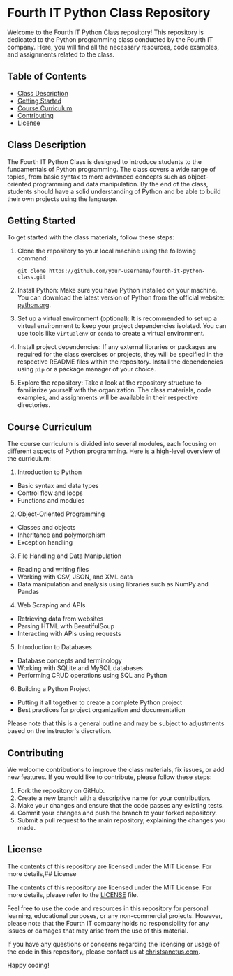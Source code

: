 # Fourth IT Python Class Repository

Welcome to the Fourth IT Python Class repository! This repository is dedicated to the Python programming class conducted by the Fourth IT company. Here, you will find all the necessary resources, code examples, and assignments related to the class.

## Table of Contents

- [Class Description](#class-description)
- [Getting Started](#getting-started)
- [Course Curriculum](#course-curriculum)
- [Contributing](#contributing)
- [License](#license)

## Class Description

The Fourth IT Python Class is designed to introduce students to the fundamentals of Python programming. The class covers a wide range of topics, from basic syntax to more advanced concepts such as object-oriented programming and data manipulation. By the end of the class, students should have a solid understanding of Python and be able to build their own projects using the language.

## Getting Started

To get started with the class materials, follow these steps:

1. Clone the repository to your local machine using the following command:
   ```shell
   git clone https://github.com/your-username/fourth-it-python-class.git

2. Install Python: Make sure you have Python installed on your machine. You can download the latest version of Python from the official website: [python.org](https://www.python.org/).

3. Set up a virtual environment (optional): It is recommended to set up a virtual environment to keep your project dependencies isolated. You can use tools like `virtualenv` or `conda` to create a virtual environment.

4. Install project dependencies: If any external libraries or packages are required for the class exercises or projects, they will be specified in the respective README files within the repository. Install the dependencies using `pip` or a package manager of your choice.

5. Explore the repository: Take a look at the repository structure to familiarize yourself with the organization. The class materials, code examples, and assignments will be available in their respective directories.

## Course Curriculum

The course curriculum is divided into several modules, each focusing on different aspects of Python programming. Here is a high-level overview of the curriculum:

1. Introduction to Python
- Basic syntax and data types
- Control flow and loops
- Functions and modules

2. Object-Oriented Programming
- Classes and objects
- Inheritance and polymorphism
- Exception handling

3. File Handling and Data Manipulation
- Reading and writing files
- Working with CSV, JSON, and XML data
- Data manipulation and analysis using libraries such as NumPy and Pandas

4. Web Scraping and APIs
- Retrieving data from websites
- Parsing HTML with BeautifulSoup
- Interacting with APIs using requests

5. Introduction to Databases
- Database concepts and terminology
- Working with SQLite and MySQL databases
- Performing CRUD operations using SQL and Python

6. Building a Python Project
- Putting it all together to create a complete Python project
- Best practices for project organization and documentation

Please note that this is a general outline and may be subject to adjustments based on the instructor's discretion.

## Contributing

We welcome contributions to improve the class materials, fix issues, or add new features. If you would like to contribute, please follow these steps:

1. Fork the repository on GitHub.
2. Create a new branch with a descriptive name for your contribution.
3. Make your changes and ensure that the code passes any existing tests.
4. Commit your changes and push the branch to your forked repository.
5. Submit a pull request to the main repository, explaining the changes you made.

## License

The contents of this repository are licensed under the MIT License. For more details,## License

The contents of this repository are licensed under the MIT License. For more details, please refer to the [LICENSE](LICENSE) file.

Feel free to use the code and resources in this repository for personal learning, educational purposes, or any non-commercial projects. However, please note that the Fourth IT company holds no responsibility for any issues or damages that may arise from the use of this material.

If you have any questions or concerns regarding the licensing or usage of the code in this repository, please contact us at [christsanctus.com](mailto:chineduchristsanctus020@gmail.com).

Happy coding!
